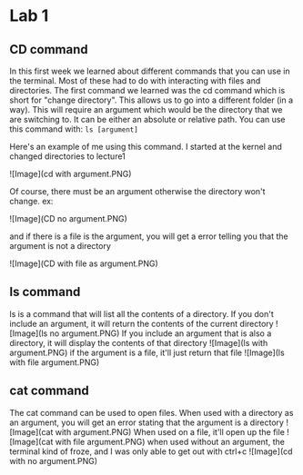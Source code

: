 # Lab 1

## CD command
In this first week we learned about different commands that you can use in the terminal. Most of these had to do with interacting with files and directories. The first command we learned was the cd command which is short for "change directory". This allows us to go into a different folder (in a way). This will require an argument which would be the directory that we are switching to. It can be either an absolute or relative path. You can use this command with:
`ls [argument]`

Here's an example of me using this command. I started at the kernel and changed directories to lecture1

![Image](cd with argument.PNG)

Of course, there must be an argument otherwise the directory won't change. ex:

![Image](CD no argument.PNG)

and if there is a file is the argument, you will get a error telling you that the argument is not a directory

![Image](CD with file as argument.PNG)

## ls command
ls is a command that will list all the contents of a directory. If you don't include an argument, it will return the contents of the current directory
![Image](ls no argument.PNG)
If you include an argument that is also a directory, it will display the contents of that directory
![Image](ls with argument.PNG)
if the argument is a file, it'll just return that file
![Image](ls with file argument.PNG)

## cat command
The cat command can be used to open files. When used with a directory as an argument, you will get an error stating that the argument is a directory
![Image](cat with argument.PNG)
When used on a file, it'll open up the file
![Image](cat with file argument.PNG)
when used without an argument, the terminal kind of froze, and I was only able to get out with ctrl+c
![Image](cd with no argument.PNG)
